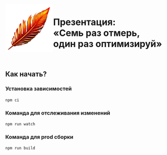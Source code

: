 <img align="left" src="./themes/tw/images/logo.png" width="150" height="150" alt="Логотип">

# Презентация:<br>«Семь раз отмерь, один&nbsp;раз&nbsp;оптимизируй»

<br>

## Как начать?

### Установка зависимостей
```
npm ci
```

### Команда для отслеживания изменений
```
npm run watch
```

### Команда для prod сборки
```
npm run build
```
